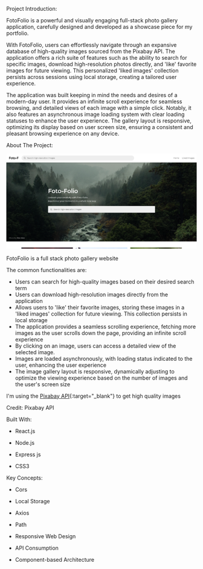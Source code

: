 Project Introduction:

FotoFolio is a powerful and visually engaging full-stack photo gallery application, carefully designed and developed as a showcase piece for my portfolio. 

With FotoFolio, users can effortlessly navigate through an expansive database of high-quality images sourced from the Pixabay API. The application offers a rich suite of features such as the ability to search for specific images, download high-resolution photos directly, and 'like' favorite images for future viewing. This personalized 'liked images' collection persists across sessions using local storage, creating a tailored user experience.

The application was built keeping in mind the needs and desires of a modern-day user. It provides an infinite scroll experience for seamless browsing, and detailed views of each image with a simple click. Notably, it also features an asynchronous image loading system with clear loading statuses to enhance the user experience. The gallery layout is responsive, optimizing its display based on user screen size, ensuring a consistent and pleasant browsing experience on any device.


About The Project:

![An image of the home screen of the FotoFolio application](./public/images/fotoFolioScreenShot.png)

FotoFolio is a full stack photo gallery website


The common functionalities are:

- Users can search for high-quality images based on their desired search term
- Users can download high-resolution images directly from the application
- Allows users to 'like' their favorite images, storing these images in a 'liked images' collection for future viewing. This collection persists in local storage
- The application provides a seamless scrolling experience, fetching more images as the user scrolls down the page, providing an infinite scroll experience
- By clicking on an image, users can access a detailed view of the selected image.
- Images are loaded asynchronously, with loading status indicated to the user, enhancing the user experience
- The image gallery layout is responsive, dynamically adjusting to optimize the viewing experience based on the number of images and the user's screen size

I'm using the [Pixabay API](https://pixabay.com/api/docs/){:target="_blank"} to get high quality images

Credit: Pixabay API


Built With:

- React.js

- Node.js

- Express js

- CSS3

Key Concepts:

- Cors

- Local Storage

- Axios

- Path

- Responsive Web Design

- API Consumption

- Component-based Architecture


